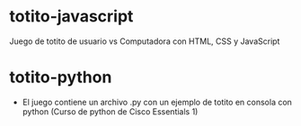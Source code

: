 # totito-javascript
Juego de totito de usuario vs Computadora con HTML, CSS y JavaScript

# totito-python
* El juego contiene un archivo .py con un ejemplo de totito en consola con python (Curso de python de Cisco Essentials 1)
